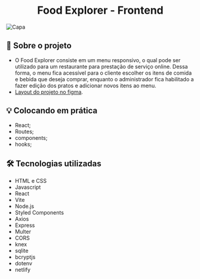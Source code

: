 
# <center>Food Explorer - Frontend</center>

![Capa](imagem)

## :memo: Sobre o projeto

- O Food Explorer consiste em um menu responsivo, o qual pode ser utilizado para um restaurante para prestação de serviço online. Dessa forma, o menu fica acessível para o cliente escolher os itens de comida e bebida que deseja comprar, enquanto o administrador fica habilitado a fazer edição dos pratos e adicionar novos itens ao menu.
- [Layout do projeto no figma](https://www.figma.com/file/MtkdLx0zN7OrLa1Fv1u4Zm/food-explorer-v2-(Community)?node-id=201%3A1532&mode=dev).
  

## :bulb: Colocando em prática

- React;
- Routes;
- components;
- hooks;

## 🛠️ Tecnologias utilizadas

- HTML e CSS
- Javascript
- React
- Vite
- Node.js
- Styled Components
- Axios
- Express
- Multer
- CORS
- knex
- sqlite
- bcryptjs
- dotenv
- netlify


